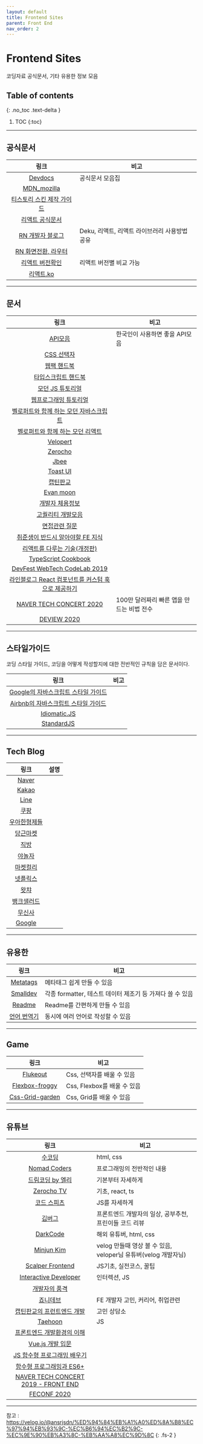 ```yaml
---
layout: default
title: Frontend Sites
parent: Front End
nav_order: 2
---
```


# Frontend Sites
코딩자료 공식문서, 기타 유용한 정보 모음



## Table of contents
{: .no_toc .text-delta }

1. TOC
{:toc}

---
## 공식문서

|링크|비고|
|:--:|--|
|[Devdocs](https://devdocs.io/)|공식문서 모음집|
|[MDN_mozilla](https://developer.mozilla.org/ko/)||
|[티스토리 스킨 제작 가이드](https://tistory.github.io/document-tistory-skin/)||
|[리액트 공식문서](https://reactnative.dev/docs/components-and-apis)||
|[RN 개발자 블로그](https://dev-yakuza.posstree.com/ko/react-native/)|Deku, 리액트, 리액트 라이브러리 사용방법 공유|
|[RN 화면전환, 라우터](https://reactnavigation.org/blog/2020/02/06/react-navigation-5.0/)||
|[리액트 버전확인](https://react-native-community.github.io/upgrade-helper/?from=0.59.8&to=0.60.4)|리액트 버전별 비교 가능|
|[리액트.ko](https://ko.legacy.reactjs.org/docs/getting-started.html)||


---

## 문서

|링크|비고|
|:--:|--|
|[API모음](https://github.com/dl0312/open-apis-korea#%EC%82%AC%EC%A7%84)|한국인이 사용하면 좋을 API모음|
|[CSS 선택자](https://www.nextree.co.kr/p8468/)||
|[웹팩 핸드북](https://joshua1988.github.io/webpack-guide/guide.html)||
|[타입스크립트 핸드북](https://typescript-kr.github.io/)||
|[모던 JS 튜토리얼](https://ko.javascript.info/)||
|[웹프로그래밍 튜토리얼](https://poiemaweb.com/)||
|[벨로퍼트와 함께 하는 모던 자바스크립트](https://learnjs.vlpt.us/)||
|[벨로퍼트와 함께 하는 모던 리액트](https://react.vlpt.us/)||
|[Velopert](https://velog.io/@velopert)||
|[Zerocho](https://www.zerocho.com/)||
|[Jbee](https://jbee.io/)||
|[Toast UI](https://ui.toast.com/fe-guide/ko)||
|[캡틴판교](https://joshua1988.github.io/)||
|[Evan moon](https://evan-moon.github.io/)||
|[개발자 체용정보](https://github.com/jojoldu/junior-recruit-scheduler)||
|[고퀄리티 개발모음](https://github.com/Integerous/goQuality-dev-contents)||
|[면접관련 질문](https://github.com/jojoldu/junior-recruit-scheduler)||
|[취준생이 반드시 알아야할 FE 지식](https://github.com/baeharam/Must-Know-About-Frontend)||
|[리액트를 다루는 기술(개정판)](https://thebook.io/080203/)||
|[TypeScript Cookbook](https://2woongjae.notion.site/TypeScript-Cookbook-727820ac0d4544498ebe732e940816f4)||
|[DevFest WebTech CodeLab 2019](https://hyunseob.notion.site/DevFest-WebTech-CodeLab-fcc4ab44f4e34efe850a199dcb95ad01)||
|[라인블로그 React 컴포넌트를 커스텀 훅으로 제공하기](https://engineering.linecorp.com/ko/blog/line-securities-frontend-3)||
|[NAVER TECH CONCERT 2020](https://tv.naver.com/v/15353556/list/629240)|100만 달러짜리 빠른 앱을 만드는 비법 전수|
|[DEVIEW 2020](https://deview.kr/2020)||


---

## 스타일가이드
코딩 스타일 가이드, 코딩을 어떻게 작성할지에 대한 전반적인 규칙을 담은 문서이다.

|링크|비고|
|:--:|--|
|[Google의 자바스크립트 스타일 가이드](https://google.github.io/styleguide/jsguide.html)||
|[Airbnb의 자바스크립트 스타일 가이드](https://github.com/airbnb/javascript)||
|[Idiomatic.JS](https://github.com/rwaldron/idiomatic.js)||
|[StandardJS](https://standardjs.com/)||




---

## Tech Blog

|링크|설명|
|:---:|---|
|[Naver](https://d2.naver.com/home)||
|[Kakao](https://tech.kakao.com/blog/)||
|[Line](https://engineering.linecorp.com/ko/)||
|[쿠팡](https://medium.com/coupang-tech/technote/home)||
|[우아한형제들](https://techblog.woowahan.com/)||
|[당근마켓](https://medium.com/daangn)||
|[직방](https://medium.com/zigbang/)||
|[야놀자](https://yanolja.github.io/)||
|[마켓컬리](https://helloworld.kurly.com/)||
|[넷플릭스](https://netflixtechblog.com/)||
|[왓챠](https://medium.com/watcha)||
|[뱅크샐러드](https://blog.banksalad.com/tech/)||
|[무신사](https://medium.com/musinsa-tech)||
|[Google](https://developers.googleblog.com/)||

---

## 유용한

|링크|비고|
|:--:|--|
|[Metatags](https://metatags.io/)|메타태그 쉽게 만들 수 있음|
|[Smalldev](https://smalldev.tools/)|각종 formatter, 테스트 데이터 제조기 등 가져다 쓸 수 있음|
|[Readme](https://readme.so/)|Readme를 간편하게 만들 수 있음|
|[언어 번역기](https://github.com/onelang/OneLang)|동시에 여러 언어로 작성할 수 있음|

---

## Game

|링크|비고|
|:--:|--|
|[Flukeout](https://flukeout.github.io/)|Css, 선택자를 배울 수 있음|
|[Flexbox-froggy](https://flexboxfroggy.com/#ko)|Css, Flexbox를 배울 수 있음|
|[Css-Grid-garden](https://cssgridgarden.com/#ko)|Css, Grid를 배울 수 있음|

---

## 유튜브

|링크|비고|
|:--:|--|
|[수코딩](https://www.youtube.com/@sucoding)|html, css|
|[Nomad Coders](https://www.youtube.com/channel/UCUpJs89fSBXNolQGOYKn0YQ)|프로그래밍의 전반적인 내용|
|[드림코딩 by 엘리](https://www.youtube.com/channel/UC_4u-bXaba7yrRz_6x6kb_w)|기본부터 자세하게|
|[Zerocho TV](https://www.youtube.com/channel/UCp-vBtwvBmDiGqjvLjChaJw)|기초, react, ts|
|[코드 스피츠](https://www.youtube.com/channel/UCKXBpFPbho1tp-Ntlfc25kA)|JS를 자세하게|
|[김버그](https://www.youtube.com/channel/UCFDbz39kFPvU0AUpgHx4ICw)|프론트엔드 개발자의 일상, 공부추천, 프린이들 코드 리뷰|
|[DarkCode](https://www.youtube.com/channel/UCD3KVjbb7aq2OiOffuungzw)|해외 유튜버, html, css|
|[Minjun Kim](https://www.youtube.com/channel/UCmMgRlN-3GKQ_CH7cOtLdvg)|velog 만들때 영상 볼 수 있음, veloper님 유튜버(velog 개발자님)|
|[Scalper Frontend](https://www.youtube.com/channel/UC1wWTimSew9rYzEZRVYVlbg)|JS기초, 실전코스, 꿀팁|
|[Interactive Developer](https://www.youtube.com/channel/UCdeWxKJuvtUG2xyN6pOJEvA)|인터렉션, JS|
|[개발자의 품격](https://www.youtube.com/channel/UCeyUnRL6sG_GQJRus89sZ8Q)||
|[죠니데브](https://www.youtube.com/channel/UCsTWCFYRDOp6ofIOqFOICEQ)|FE 개발자 고민, 커리어, 취업관련|
|[캡틴판교의 프런트엔드 개발](https://www.youtube.com/channel/UCX04UECIFaAjNnsak6GzpZg)|고민 상담소|
|[Taehoon](https://www.youtube.com/channel/UCnjY52bBF9t3Vc4-rAdUy-g)|JS|
|[프론트엔드 개발환경의 이해](https://www.youtube.com/watch?v=MqK0W-fbQPc&list=PL9mhQYIlKEhcQStzo0dQiBThjwU8TroCt)||
|[Vue.js 개발 입문](https://www.youtube.com/watch?v=_t22zhXRvIY&list=PL9mhQYIlKEhfBqx304fEi7RTv9Y3alJdP)||
|[JS 함수형 프로그래밍 배우기](https://youtu.be/e-5obm1G_FY)||
|[함수형 프로그래밍과 ES6+](https://www.youtube.com/watch?v=4sO0aWTd3yc)||
|[NAVER TECH CONCERT 2019 - FRONT END](https://www.youtube.com/watch?v=2hHqtB_usRo&list=PLsFtzQAC8dDfopv-URWpkGIRS47QoYodG)||
|[FECONF 2020](https://www.youtube.com/channel/UCWEzfYIpFBIG5jh6laXC6hA)||





---
참고 : https://velog.io/@ansrjsdn/%ED%94%84%EB%A1%A0%ED%8A%B8%EC%97%94%EB%93%9C-%EC%B6%94%EC%B2%9C-%EC%9E%90%EB%A3%8C-%EB%AA%A8%EC%9D%8C
{: .fs-2 }

